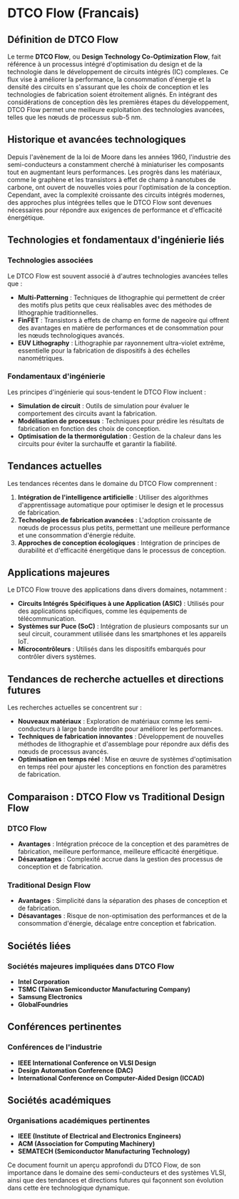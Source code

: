 # DTCO Flow (Francais)

## Définition de DTCO Flow

Le terme **DTCO Flow**, ou **Design Technology Co-Optimization Flow**, fait référence à un processus intégré d'optimisation du design et de la technologie dans le développement de circuits intégrés (IC) complexes. Ce flux vise à améliorer la performance, la consommation d'énergie et la densité des circuits en s'assurant que les choix de conception et les technologies de fabrication soient étroitement alignés. En intégrant des considérations de conception dès les premières étapes du développement, DTCO Flow permet une meilleure exploitation des technologies avancées, telles que les nœuds de processus sub-5 nm.

## Historique et avancées technologiques

Depuis l'avènement de la loi de Moore dans les années 1960, l'industrie des semi-conducteurs a constamment cherché à miniaturiser les composants tout en augmentant leurs performances. Les progrès dans les matériaux, comme le graphène et les transistors à effet de champ à nanotubes de carbone, ont ouvert de nouvelles voies pour l'optimisation de la conception. Cependant, avec la complexité croissante des circuits intégrés modernes, des approches plus intégrées telles que le DTCO Flow sont devenues nécessaires pour répondre aux exigences de performance et d'efficacité énergétique.

## Technologies et fondamentaux d'ingénierie liés

### Technologies associées

Le DTCO Flow est souvent associé à d'autres technologies avancées telles que :

- **Multi-Patterning** : Techniques de lithographie qui permettent de créer des motifs plus petits que ceux réalisables avec des méthodes de lithographie traditionnelles.
- **FinFET** : Transistors à effets de champ en forme de nageoire qui offrent des avantages en matière de performances et de consommation pour les nœuds technologiques avancés.
- **EUV Lithography** : Lithographie par rayonnement ultra-violet extrême, essentielle pour la fabrication de dispositifs à des échelles nanométriques.

### Fondamentaux d'ingénierie

Les principes d'ingénierie qui sous-tendent le DTCO Flow incluent :

- **Simulation de circuit** : Outils de simulation pour évaluer le comportement des circuits avant la fabrication.
- **Modélisation de processus** : Techniques pour prédire les résultats de fabrication en fonction des choix de conception.
- **Optimisation de la thermorégulation** : Gestion de la chaleur dans les circuits pour éviter la surchauffe et garantir la fiabilité.

## Tendances actuelles

Les tendances récentes dans le domaine du DTCO Flow comprennent :

1. **Intégration de l'intelligence artificielle** : Utiliser des algorithmes d'apprentissage automatique pour optimiser le design et le processus de fabrication.
2. **Technologies de fabrication avancées** : L'adoption croissante de nœuds de processus plus petits, permettant une meilleure performance et une consommation d'énergie réduite.
3. **Approches de conception écologiques** : Intégration de principes de durabilité et d'efficacité énergétique dans le processus de conception.

## Applications majeures

Le DTCO Flow trouve des applications dans divers domaines, notamment :

- **Circuits Intégrés Spécifiques à une Application (ASIC)** : Utilisés pour des applications spécifiques, comme les équipements de télécommunication.
- **Systèmes sur Puce (SoC)** : Intégration de plusieurs composants sur un seul circuit, couramment utilisée dans les smartphones et les appareils IoT.
- **Microcontrôleurs** : Utilisés dans les dispositifs embarqués pour contrôler divers systèmes.

## Tendances de recherche actuelles et directions futures

Les recherches actuelles se concentrent sur :

- **Nouveaux matériaux** : Exploration de matériaux comme les semi-conducteurs à large bande interdite pour améliorer les performances.
- **Techniques de fabrication innovantes** : Développement de nouvelles méthodes de lithographie et d'assemblage pour répondre aux défis des nœuds de processus avancés.
- **Optimisation en temps réel** : Mise en œuvre de systèmes d'optimisation en temps réel pour ajuster les conceptions en fonction des paramètres de fabrication.

## Comparaison : DTCO Flow vs Traditional Design Flow

### DTCO Flow

- **Avantages** : Intégration précoce de la conception et des paramètres de fabrication, meilleure performance, meilleure efficacité énergétique.
- **Désavantages** : Complexité accrue dans la gestion des processus de conception et de fabrication.

### Traditional Design Flow

- **Avantages** : Simplicité dans la séparation des phases de conception et de fabrication.
- **Désavantages** : Risque de non-optimisation des performances et de la consommation d'énergie, décalage entre conception et fabrication.

## Sociétés liées

### Sociétés majeures impliquées dans DTCO Flow

- **Intel Corporation**
- **TSMC (Taiwan Semiconductor Manufacturing Company)**
- **Samsung Electronics**
- **GlobalFoundries**

## Conférences pertinentes

### Conférences de l'industrie

- **IEEE International Conference on VLSI Design**
- **Design Automation Conference (DAC)**
- **International Conference on Computer-Aided Design (ICCAD)**

## Sociétés académiques

### Organisations académiques pertinentes

- **IEEE (Institute of Electrical and Electronics Engineers)**
- **ACM (Association for Computing Machinery)**
- **SEMATECH (Semiconductor Manufacturing Technology)**

Ce document fournit un aperçu approfondi du DTCO Flow, de son importance dans le domaine des semi-conducteurs et des systèmes VLSI, ainsi que des tendances et directions futures qui façonnent son évolution dans cette ère technologique dynamique.
